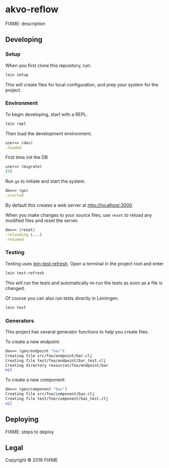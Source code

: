 # akvo-reflow

FIXME: description

## Developing

### Setup

When you first clone this repository, run:

```sh
lein setup
```

This will create files for local configuration, and prep your system
for the project.

### Environment

To begin developing, start with a REPL.

```sh
lein repl
```

Then load the development environment.

```clojure
user=> (dev)
:loaded
```

First time init the DB
```clojure
user=> (migrate)
[0]
```


Run `go` to initiate and start the system.

```clojure
dev=> (go)
:started
```

By default this creates a web server at <http://localhost:3000>.

When you make changes to your source files, use `reset` to reload any
modified files and reset the server.

```clojure
dev=> (reset)
:reloading (...)
:resumed
```

### Testing

Testing uses [lein-test-refresh](https://github.com/jakemcc/lein-test-refresh).
Open a terminal in the project root and enter

```sh
lein test-refresh
```

This will run the tests and automatically re-run the tests as soon as a file is changed.

Of course you can also run tests directly in Leiningen.

```sh
lein test
```

### Generators

This project has several generator functions to help you create files.

To create a new endpoint:

```clojure
dev=> (gen/endpoint "bar")
Creating file src/foo/endpoint/bar.clj
Creating file test/foo/endpoint/bar_test.clj
Creating directory resources/foo/endpoint/bar
nil
```

To create a new component:

```clojure
dev=> (gen/component "baz")
Creating file src/foo/component/baz.clj
Creating file test/foo/component/baz_test.clj
nil
```

## Deploying

FIXME: steps to deploy

## Legal

Copyright © 2016 FIXME

